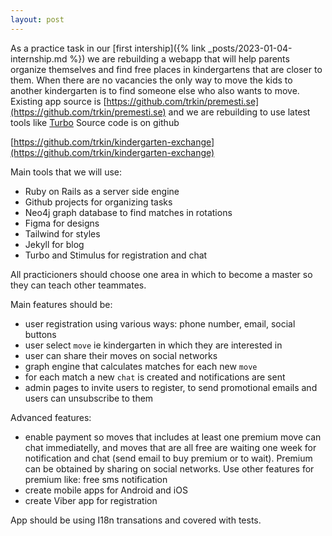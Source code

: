 ```yaml
---
layout: post
---
```


As a practice task in our [first intership]({% link _posts/2023-01-04-internship.md %})
we are rebuilding a webapp that will help parents organize themselves and find
free places in kindergartens that are closer to them. When there are no
vacancies the only way to move the kids to another kindergarten is to find
someone else who also wants to move. Existing app source is
[https://github.com/trkin/premesti.se](https://github.com/trkin/premesti.se) and
we are rebuilding to use latest tools like [Turbo](https://turbo.hotwired.dev/)
Source code is on github

[https://github.com/trkin/kindergarten-exchange](https://github.com/trkin/kindergarten-exchange)

Main tools that we will use:
* Ruby on Rails as a server side engine
* Github projects for organizing tasks
* Neo4j graph database to find matches in rotations
* Figma for designs
* Tailwind for styles
* Jekyll for blog
* Turbo and Stimulus for registration and chat

All practicioners should choose one area in which to become a master so they can
teach other teammates.

Main features should be:
* user registration using various ways: phone number, email, social buttons
* user select `move` ie kindergarten in which they are interested in
* user can share their moves on social networks
* graph engine that calculates matches for each new `move`
* for each match a new `chat` is created and notifications are sent
* admin pages to invite users to register, to send promotional emails and users
  can unsubscribe to them

Advanced features:
* enable payment so moves that includes at least one premium move can chat
  immediatelly, and moves that are all free are waiting one week for
  notification and chat (send email to buy premium or to wait).
  Premium can be obtained by sharing on social networks. Use other features for
  premium like: free sms notification
* create mobile apps for Android and iOS
* create Viber app for registration

App should be using I18n transations and covered with tests.
